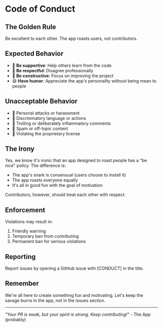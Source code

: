 # Code of Conduct

## The Golden Rule

Be excellent to each other. The app roasts users, not contributors.

## Expected Behavior

- 💪 **Be supportive**: Help others learn from the code
- 🤝 **Be respectful**: Disagree professionally
- 🎯 **Be constructive**: Focus on improving the project
- 😄 **Have humor**: Appreciate the app's personality without being mean to people

## Unacceptable Behavior

- 🚫 Personal attacks or harassment
- 🚫 Discriminatory language or actions
- 🚫 Trolling or deliberately inflammatory comments
- 🚫 Spam or off-topic content
- 🚫 Violating the proprietary license

## The Irony

Yes, we know it's ironic that an app designed to roast people has a "be nice" policy. The difference is:
- The app's snark is consensual (users choose to install it)
- The app roasts everyone equally 
- It's all in good fun with the goal of motivation

Contributors, however, should treat each other with respect.

## Enforcement

Violations may result in:
1. Friendly warning
2. Temporary ban from contributing
3. Permanent ban for serious violations

## Reporting

Report issues by opening a GitHub issue with [CONDUCT] in the title.

## Remember

We're all here to create something fun and motivating. Let's keep the savage burns in the app, not in the issues section.

---

*"Your PR is weak, but your spirit is strong. Keep contributing!"* - The App (probably)